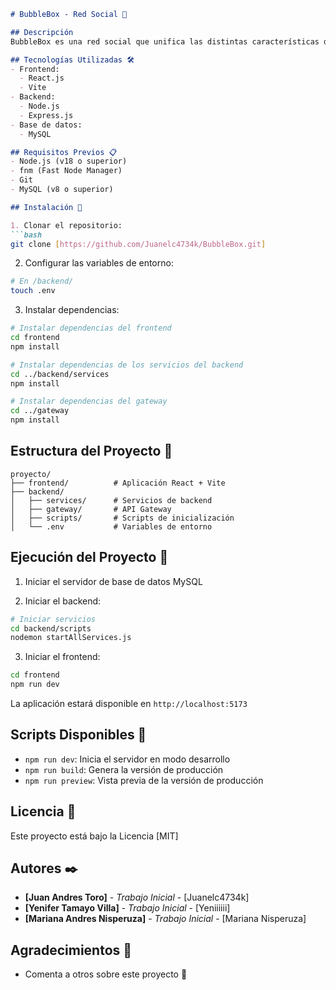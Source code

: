 ```markdown:README.md
# BubbleBox - Red Social 🫧

## Descripción
BubbleBox es una red social que unifica las distintas características de las redes sociales actuales para reducir el consumo de recursos que se tiene al momento de tener múltiples redes sociales abiertas.

## Tecnologías Utilizadas 🛠️
- Frontend:
  - React.js
  - Vite
- Backend:
  - Node.js
  - Express.js
- Base de datos:
  - MySQL

## Requisitos Previos 📋
- Node.js (v18 o superior)
- fnm (Fast Node Manager)
- Git
- MySQL (v8 o superior)

## Instalación 🚀

1. Clonar el repositorio:
```bash
git clone [https://github.com/Juanelc4734k/BubbleBox.git]
```

2. Configurar las variables de entorno:
```bash
# En /backend/
touch .env
```

3. Instalar dependencias:
```bash
# Instalar dependencias del frontend
cd frontend
npm install

# Instalar dependencias de los servicios del backend
cd ../backend/services
npm install

# Instalar dependencias del gateway
cd ../gateway
npm install
```

## Estructura del Proyecto 📁
```
proyecto/
├── frontend/          # Aplicación React + Vite
├── backend/
│   ├── services/      # Servicios de backend
│   ├── gateway/       # API Gateway
│   ├── scripts/       # Scripts de inicialización
│   └── .env           # Variables de entorno
```

## Ejecución del Proyecto 🔧
1. Iniciar el servidor de base de datos MySQL

2. Iniciar el backend:
```bash
# Iniciar servicios
cd backend/scripts
nodemon startAllServices.js
```

3. Iniciar el frontend:
```bash
cd frontend
npm run dev
```

La aplicación estará disponible en `http://localhost:5173`

## Scripts Disponibles 📜
- `npm run dev`: Inicia el servidor en modo desarrollo
- `npm run build`: Genera la versión de producción
- `npm run preview`: Vista previa de la versión de producción


## Licencia 📄
Este proyecto está bajo la Licencia [MIT]

## Autores ✒️
* **[Juan Andres Toro]** - *Trabajo Inicial* - [Juanelc4734k]
* **[Yenifer Tamayo Villa]** - *Trabajo Inicial* - [Yeniiiiii]
* **[Mariana Andres Nisperuza]** - *Trabajo Inicial* - [Mariana Nisperuza]

## Agradecimientos 🎁
* Comenta a otros sobre este proyecto 📢
```